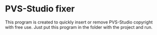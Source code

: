 # PVS-Studio fixer

This program is created to quickly insert or remove PVS-Studio copyright with free use. Just put this program in the folder with the project and run.
